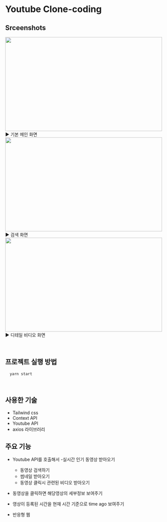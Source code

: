# Youtube Clone-coding

## Srceenshots

<img src="https://user-images.githubusercontent.com/93265694/232291661-9f08f078-7a79-4826-a2ac-ff95203a8615.PNG" width="500" height="300" > <text > ▶ 기본 메인 화면  </text>
<img src="https://user-images.githubusercontent.com/93265694/232291666-6d98e54d-c439-4ca2-8db6-ef19a91726b8.PNG" width="500" height="300" >  ▶ 검색 화면 
<img src="https://user-images.githubusercontent.com/93265694/232291668-cd0efe9a-5fe2-43f9-a9c4-60cc3375b47f.PNG" width="500" height="300" >  ▶ 디테일 비디오 화면


<br>

## 프로젝트 실행 방법
```
  yarn start
```
<br>

## 사용한 기술
- Tailwind css
- Context API
- Youtube API
- axios 라이브러리

## 주요 기능

- Youtube API를 호출해서 
  -실시간 인기 동영상 받아오기
  - 동영상 검색하기
  - 썸네일 받아오기
  - 동영상 클릭시 관련된 비디오 받아오기

- 동영상을 클릭하면 해당영상의 세부정보 보여주기

- 영상이 등록된 시간을 현재 시간 기준으로 time ago 보여주기

- 반응형 웹 
